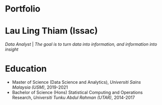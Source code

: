 # Portfolio

# Lau Ling Thiam (Issac)
*Data Analyst* | *The goal is to turn data into information, and information into insight*

# Education
* Master of Science (Data Science and Analytics), *Universiti Sains Malaysia (USM)*, 2019-2021
* Bachelor of Science (Hons) Statistical Computing and Operations Research, *Universiti Tunku Abdul Rahman (UTAR)*, 2014-2017
